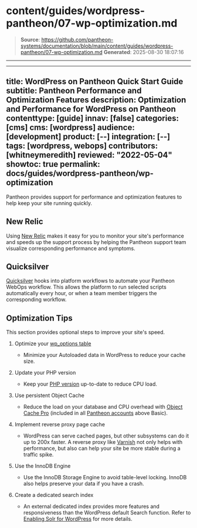 # content/guides/wordpress-pantheon/07-wp-optimization.md

> **Source**: https://github.com/pantheon-systems/documentation/blob/main/content/guides/wordpress-pantheon/07-wp-optimization.md
> **Generated**: 2025-08-30 18:07:16

---

---
title: WordPress on Pantheon Quick Start Guide
subtitle: Pantheon Performance and Optimization Features
description: Optimization and Performance for WordPress on Pantheon
contenttype: [guide]
innav: [false]
categories: [cms]
cms: [wordpress]
audience: [development]
product: [--]
integration: [--]
tags: [wordpress, webops]
contributors: [whitneymeredith]
reviewed: "2022-05-04"
showtoc: true
permalink: docs/guides/wordpress-pantheon/wp-optimization
---

Pantheon provides support for performance and optimization features to help keep your site running quickly.

## New Relic

Using [New Relic](/guides/new-relic) makes it easy for you to monitor your site's performance and speeds up the support process by helping the Pantheon support team visualize corresponding performance and symptoms.

## Quicksilver

[Quicksilver](/guides/quicksilver) hooks into platform workflows to automate your Pantheon WebOps workflow. This allows the platform to run selected scripts automatically every hour, or when a team member triggers the corresponding workflow.

## Optimization Tips

This section provides optional steps to improve your site's speed.

1. Optimize your [wp_options table](/optimize-wp-options-table-autoloaded-data)

    - Minimize your Autoloaded data in WordPress to reduce your cache size.

1. Update your PHP version

    - Keep your [PHP version](/guides/php/php-versions#all-php-versions) up-to-date to reduce CPU load.

1. Use persistent Object Cache

    - Reduce the load on your database and CPU overhead with [Object Cache Pro](/object-cache/wordpress) (included in all [Pantheon accounts](/guides/account-mgmt/plans/faq#plan-resources) above Basic).

1. Implement reverse proxy page cache

    - WordPress can serve cached pages, but other subsystems can do it up to 200x faster. A reverse proxy like [Varnish](/cache-control) not only helps with performance, but also can help your site be more stable during a traffic spike.

1. Use the InnoDB Engine

    - Use the InnoDB Storage Engine to avoid table-level locking. InnoDB also helps preserve your data if you have a crash.

1. Create a dedicated search index

    - An external dedicated index provides more features and responsiveness than the WordPress default Search function. Refer to [Enabling Solr for WordPress](/guides/wordpress-developer/wordpress-solr) for more details.
